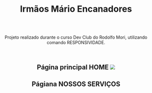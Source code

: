 <h1 align="center"> Irmãos Mário Encanadores</h1>
<br>
<br>
<p align="center"> Projeto realizado durante o curso Dev Club do Rodolfo Mori, utilizando comando RESPONSIVIDADE.</p>
<br>
<h2 align="center"> Página principal HOME
<img src="https://github.com/JeosafaJunior/irmaos-mario/blob/main/1.png?raw=true" />
<br>
<h2 align="center"> Págiana NOSSOS SERVIÇOS





